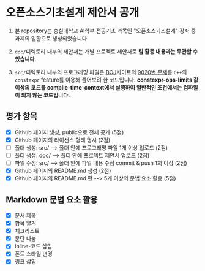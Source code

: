 오픈소스기초설계 제안서 공개
==========================

1. 본 repository는 숭실대학교 AI학부 전공기초 과목인 "오픈소스기초설계" 강좌 중 과제의 일환으로 생성되었습니다.

1. `doc/`디렉토리 내부의 제안서는 개별 프로젝트 제안서로 **팀 활동 내용과는 무관할 수 있습니다**.

1. `src/`디렉토리 내부의 프로그래밍 파일은 [BOJ](https://acmicpc.net/)사이트의 [9020번 문제](https://www.acmicpc.net/problem/9020)를 `C++`의 `constexpr` feature를 이용해 풀어보려 한 코드입니다.
  **constexpr-ops-limits 값 이상의 코드를 compile-time-context에서 실행하여 일반적인 조건에서는 컴파일이 되지 않는 코드입니다.**

## 평가 항목

- [x] Github 페이지 생성, public으로 전체 공개 (5점)
- [x] Github 페이지의 라이선스 형태 명시 (2점)
- [ ] 폴더 생성: src/  --> 폴더 안에 프로그래밍 파일 1개 이상 업로드 (2점)
- [ ] 폴더 생성: doc/ --> 폴더 안에 프로젝트 제안서 업로드 (2점) 
- [ ] 파일 수정: src/ --> 폴더 안에 파일 내용 수정 commit & push 1회 이상 (2점)
- [x] Github 페이지의 README.md 생성 (2점)
- [x] Github 페이지의 README.md 편 --> 5개 이상의 문법 요소 활용 (5점)

## Markdown 문법 요소 활용
- [x] 문서 제목
- [x] 항목 열거
- [x] 체크리스트
- [x] 문단 나눔
- [x] inline-코드 삽입
- [x] 폰트 스타일 변경
- [x] 링크 삽입
